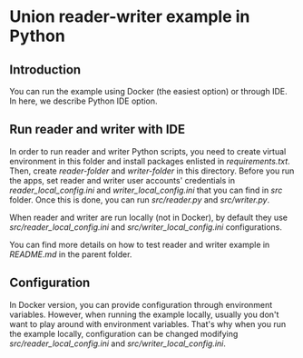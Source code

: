 # Union reader-writer example in Python

## Introduction
You can run the example using Docker (the easiest option) or through IDE.
In here, we describe Python IDE option.

## Run reader and writer with IDE
In order to run reader and writer Python scripts, you need to create virtual environment in this folder
and install packages enlisted in *requirements.txt*. Then, create *reader-folder* and *writer-folder* in this directory.
Before you run the apps, set reader and writer user accounts' credentials in *reader_local_config.ini* and *writer_local_config.ini*
that you can find in *src* folder.
Once this is done, you can run *src/reader.py* and *src/writer.py*.

When reader and writer are run locally (not in Docker), by default they use *src/reader_local_config.ini*
and *src/writer_local_config.ini* configurations.

You can find more details on how to test reader and writer example in *README.md* in the parent folder. 

## Configuration
In Docker version, you can provide configuration through environment variables. 
However, when running the example locally, usually you don't want to play around with environment variables.
That's why when you run the example locally, configuration can be changed modifying
*src/reader_local_config.ini* and *src/writer_local_config.ini*.
